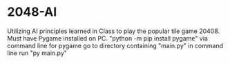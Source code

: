 # 2048-AI
Utilizing AI principles learned in Class to play the popular tile game 20408. Must have Pygame installed on PC. 
"python -m pip install pygame" via command line for pygame
go to directory containing "main.py" in command line run "py main.py"

 

